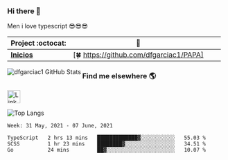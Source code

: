 ### Hi there 👋

Men i love typescript 😎😎😎 

|      Project :octocat:   |      :star2:   |  |  |
|-------------|-------------------|---|---|
| [**Inicios**](https://github.com/vinitshahdeo/PortScanner) | [:four_leaf_clover: https://github.com/dfgarciac1/PAPA]

<img align="left" alt="dfgarciac1 GitHub Stats" src="https://github-readme-stats.vercel.app/api?username=dfgarciac1&show_icons=true&theme=prussian&include_all_commits=true&hide_border=true&count_private=true">

### Find me elsewhere 🌎

<a href="https://www.linkedin.com/in/david-felipe-garcia-contreras/" target="_blank"><img src="https://iconsplace.com/wp-content/uploads/_icons/ffffff/256/png/linkedin-icon-18-256.png" alt="LinkedIn" width="30"></a>


![Top Langs](https://github-readme-stats.vercel.app/api/top-langs/?username=dfgarciac1&langs_count=10&show_icons=true&theme=prussian&layout=compact&hide_border=true&count_private=true)


<!--START_SECTION:waka-->
```text
Week: 31 May, 2021 - 07 June, 2021

TypeScript   2 hrs 13 mins   █████████████▓░░░░░░░░░░░   55.03 % 
SCSS         1 hr 23 mins    ████████▓░░░░░░░░░░░░░░░░   34.51 % 
Go           24 mins         ██▓░░░░░░░░░░░░░░░░░░░░░░   10.07 % 
```
<!--END_SECTION:waka-->
